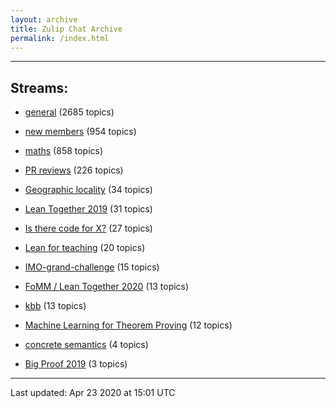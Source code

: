 ```yaml
---
layout: archive
title: Zulip Chat Archive
permalink: /index.html
---
```


---

## Streams:

* [general](stream/113488-general/index.html) (2685 topics)

* [new members](stream/113489-new-members/index.html) (954 topics)

* [maths](stream/116395-maths/index.html) (858 topics)

* [PR reviews](stream/144837-PR-reviews/index.html) (226 topics)

* [Geographic locality](stream/224796-Geographic-locality/index.html) (34 topics)

* [Lean Together 2019](stream/179818-Lean-Together-2019/index.html) (31 topics)

* [Is there code for X?](stream/217875-Is-there-code-for-X?/index.html) (27 topics)

* [Lean for teaching](stream/187764-Lean-for-teaching/index.html) (20 topics)

* [IMO-grand-challenge](stream/208328-IMO-grand-challenge/index.html) (15 topics)

* [FoMM / Lean Together 2020](stream/218272-FoMM-/-Lean-Together-2020/index.html) (13 topics)

* [kbb](stream/141825-kbb/index.html) (13 topics)

* [Machine Learning for Theorem Proving](stream/219941-Machine-Learning-for-Theorem-Proving/index.html) (12 topics)

* [concrete semantics](stream/187724-concrete-semantics/index.html) (4 topics)

* [Big Proof 2019](stream/198800-Big-Proof-2019/index.html) (3 topics)

<hr><p>Last updated: Apr 23 2020 at 15:01 UTC</p>